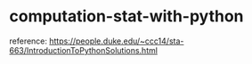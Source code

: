 # computation-stat-with-python
reference: https://people.duke.edu/~ccc14/sta-663/IntroductionToPythonSolutions.html
